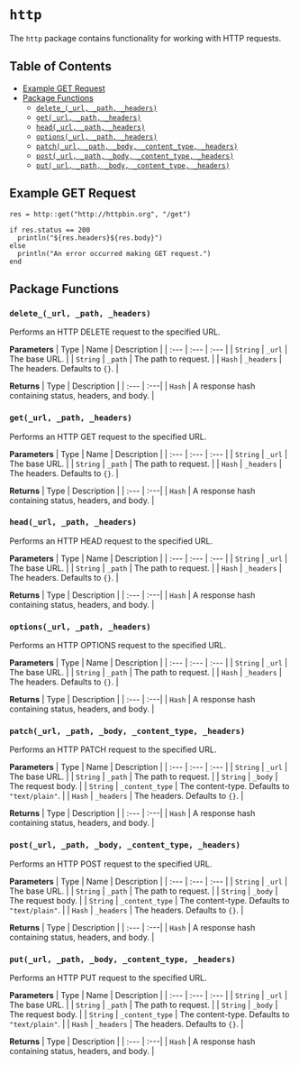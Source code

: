 # `http`

The `http` package contains functionality for working with HTTP requests.

## Table of Contents

- [Example GET Request](#example-get-request)
- [Package Functions](#package-functions)
  - [`delete_(_url, _path, _headers)`](#delete__url-_path-_headers)
  - [`get(_url, _path, _headers)`](#get_url-_path-_headers)
  - [`head(_url, _path, _headers)`](#head_url-_path-_headers)
  - [`options(_url, _path, _headers)`](#options_url-_path-_headers)
  - [`patch(_url, _path, _body, _content_type, _headers)`](#patch_url-_path-_body-_content_type-_headers)
  - [`post(_url, _path, _body, _content_type, _headers)`](#post_url-_path-_body-_content_type-_headers)
  - [`put(_url, _path, _body, _content_type, _headers)`](#put_url-_path-_body-_content_type-_headers)

## Example GET Request

```kiwi
res = http::get("http://httpbin.org", "/get")

if res.status == 200
  println("${res.headers}${res.body}")
else
  println("An error occurred making GET request.")
end
```

## Package Functions

### `delete_(_url, _path, _headers)`

Performs an HTTP DELETE request to the specified URL.

**Parameters**
| Type | Name | Description |
| :--- | :--- | :--- |
| `String` | `_url` | The base URL. |
| `String` | `_path` | The path to request. |
| `Hash` | `_headers` | The headers. Defaults to `{}`. |

**Returns**
| Type | Description |
| :--- | :---|
| `Hash` | A response hash containing status, headers, and body. |

### `get(_url, _path, _headers)`

Performs an HTTP GET request to the specified URL.

**Parameters**
| Type | Name | Description |
| :--- | :--- | :--- |
| `String` | `_url` | The base URL. |
| `String` | `_path` | The path to request. |
| `Hash` | `_headers` | The headers. Defaults to `{}`. |

**Returns**
| Type | Description |
| :--- | :---|
| `Hash` | A response hash containing status, headers, and body. |

### `head(_url, _path, _headers)`

Performs an HTTP HEAD request to the specified URL.

**Parameters**
| Type | Name | Description |
| :--- | :--- | :--- |
| `String` | `_url` | The base URL. |
| `String` | `_path` | The path to request. |
| `Hash` | `_headers` | The headers. Defaults to `{}`. |

**Returns**
| Type | Description |
| :--- | :---|
| `Hash` | A response hash containing status, headers, and body. |

### `options(_url, _path, _headers)`

Performs an HTTP OPTIONS request to the specified URL.

**Parameters**
| Type | Name | Description |
| :--- | :--- | :--- |
| `String` | `_url` | The base URL. |
| `String` | `_path` | The path to request. |
| `Hash` | `_headers` | The headers. Defaults to `{}`. |

**Returns**
| Type | Description |
| :--- | :---|
| `Hash` | A response hash containing status, headers, and body. |

### `patch(_url, _path, _body, _content_type, _headers)`

Performs an HTTP PATCH request to the specified URL.

**Parameters**
| Type | Name | Description |
| :--- | :--- | :--- |
| `String` | `_url` | The base URL. |
| `String` | `_path` | The path to request. |
| `String` | `_body` | The request body. |
| `String` | `_content_type` | The content-type. Defaults to `"text/plain"`. |
| `Hash` | `_headers` | The headers. Defaults to `{}`. |

**Returns**
| Type | Description |
| :--- | :---|
| `Hash` | A response hash containing status, headers, and body. |

### `post(_url, _path, _body, _content_type, _headers)`

Performs an HTTP POST request to the specified URL.

**Parameters**
| Type | Name | Description |
| :--- | :--- | :--- |
| `String` | `_url` | The base URL. |
| `String` | `_path` | The path to request. |
| `String` | `_body` | The request body. |
| `String` | `_content_type` | The content-type. Defaults to `"text/plain"`. |
| `Hash` | `_headers` | The headers. Defaults to `{}`. |

**Returns**
| Type | Description |
| :--- | :---|
| `Hash` | A response hash containing status, headers, and body. |

### `put(_url, _path, _body, _content_type, _headers)`

Performs an HTTP PUT request to the specified URL.

**Parameters**
| Type | Name | Description |
| :--- | :--- | :--- |
| `String` | `_url` | The base URL. |
| `String` | `_path` | The path to request. |
| `String` | `_body` | The request body. |
| `String` | `_content_type` | The content-type. Defaults to `"text/plain"`. |
| `Hash` | `_headers` | The headers. Defaults to `{}`. |

**Returns**
| Type | Description |
| :--- | :---|
| `Hash` | A response hash containing status, headers, and body. |